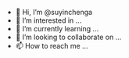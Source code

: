 - 👋 Hi, I’m @suyinchenga
- 👀 I’m interested in ...
- 🌱 I’m currently learning ...
- 💞️ I’m looking to collaborate on ...
- 📫 How to reach me ...

<!---
suyinchenga/suyinchenga is a ✨ special ✨ repository because its `README.md` (this file) appears on your GitHub profile.
You can click the Preview link to take a look at your changes.
--->
